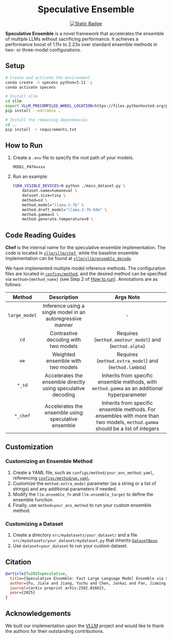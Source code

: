 <h1 align="center">Speculative Ensemble</h1>

<p align="center">
<a href="https://arxiv.org/abs/2502.01662v1">
<img alt="Static Badge" src="https://img.shields.io/badge/arXiv-2502.01662v1-red"></a>
</p>

**Speculative Ensemble** is a novel framework that accelerates the ensemble of multiple LLMs without sacrificing performance. It achieves a performance boost of 1.11x to 2.23x over standard ensemble methods in two- or three-model configurations.

## Setup

```bash
# Create and activate the environment
conda create -n specens python=3.11 -y
conda activate specens

# Install vllm
cd vllm
export VLLM_PRECOMPILED_WHEEL_LOCATION=https://files.pythonhosted.org/packages/c8/f4/e108a902ccad131d8978a9376343a6e95d78d0e12f152a796794647073ec/vllm-0.6.5-cp38-abi3-manylinux1_x86_64.whl
pip install --editable .

# Install the remaining dependencies
cd ..
pip install -r requirements.txt
```

## How to Run

1. Create a `.env` file to specify the root path of your models.
    ```text
    MODEL_PATH=xxx
    ```

2. Run an example:
    ```bash
    CUDA_VISIBLE_DEVICES=0 python ./main_dataset.py \
        dataset.name=humaneval \
        dataset.size=tiny \
        method=sd \
        method.model="llama-2-7b" \
        method.draft_model="llama-2-7b-68m" \
        method.gamma=5 \
        method.generate.temperature=0 \
    ```

## Code Reading Guides

**Chef** is the internal name for the speculative ensemble implementation. The code is located in [`vllm/vllm/chef`](./vllm/vllm/chef/), while the baseline ensemble implementation can be found at [`vllm/vllm/ensemble_decode`](./vllm/vllm/ensemble_decode).

We have implemented multiple model inference methods. The configuration files are located in [`configs/method`](./configs/method/), and the desired method can be specified via `method={method_name}` (see Step 2 of [How to run](#how-to-run)). Annotations are as follows:

| Method | Description | Args Note |
| :-----: | :-----: | :----: |
| `large_model` | Inference using a single model in an autoregressive manner | - |
| `cd` | Contrastive decoding with two models | Requires (`method.amateur_model`) and (`method.alpha`) |
| `we` | Weighted ensemble with two models | Requires (`method.extra_model`) and (`method.lambda`) |
| `*_sd` | Accelerates the ensemble directly using speculative decoding | Inherits from specific ensemble methods, with `method.gamma` as an additional hyperparameter |
| `*_chef` | Accelerates the ensemble using speculative ensemble | Inherits from specific ensemble methods. For ensembles with more than two models, `method.gamma` should be a list of integers|

## Customization

### Customizing an Ensemble Method

1. Create a YAML file, such as `configs/method/your_ens_method.yaml`, referencing [`configs/method/we.yaml`](./configs/method/we.yaml).
2. Customize the `method.extra_model` parameter (as a string or a list of strings) and any additional parameters if needed.
3. Modify the `llm.ensemble_fn` and `llm.ensemble_target` to define the ensemble function.
4. Finally, use `method=your_ens_method` to run your custom ensemble method.

### Customizing a Dataset

1. Create a directory `src/mydatasets/your_dataset/` and a file `src/mydatasets/your_dataset/mydataset.py` that inherits [`DatasetBase`](./src/mydatasets/dataset_base.py).
2. Use `dataset=your_dataset` to run your custom dataset.

## Citation

```bib
@article{fu2025speculative,
  title={Speculative Ensemble: Fast Large Language Model Ensemble via Speculation},
  author={Fu, Jiale and Jiang, Yuchu and Chen, Junkai and Fan, Jiaming and Geng, Xin and Yang, Xu},
  journal={arXiv preprint arXiv:2502.01662},
  year={2025}
}
```

## Acknowledgements

We built our implementation upon the [VLLM](https://github.com/vllm-project/vllm) project and would like to thank the authors for their outstanding contributions.